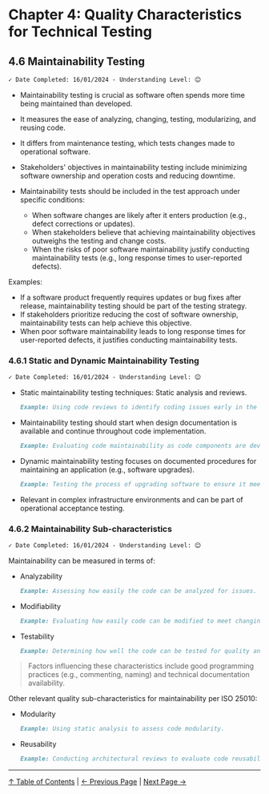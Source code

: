 # Chapter 4: Quality Characteristics for Technical Testing

## 4.6 Maintainability Testing

```markdown
✓ Date Completed: 16/01/2024 - Understanding Level: 😊
```

- Maintainability testing is crucial as software often spends more time being maintained than developed.
- It measures the ease of analyzing, changing, testing, modularizing, and reusing code.
- It differs from maintenance testing, which tests changes made to operational software.
- Stakeholders' objectives in maintainability testing include minimizing software ownership and operation costs and reducing downtime.

- Maintainability tests should be included in the test approach under specific conditions:

  - When software changes are likely after it enters production (e.g., defect corrections or updates).
  - When stakeholders believe that achieving maintainability objectives outweighs the testing and change costs.
  - When the risks of poor software maintainability justify conducting maintainability tests (e.g., long response times to user-reported defects).

Examples:

- If a software product frequently requires updates or bug fixes after release, maintainability testing should be part of the testing strategy.
- If stakeholders prioritize reducing the cost of software ownership, maintainability tests can help achieve this objective.
- When poor software maintainability leads to long response times for user-reported defects, it justifies conducting maintainability tests.

### 4.6.1 Static and Dynamic Maintainability Testing

```markdown
✓ Date Completed: 16/01/2024 - Understanding Level: 😊
```

- Static maintainability testing techniques: Static analysis and reviews.

  ```markdown
  Example: Using code reviews to identify coding issues early in the development process.
  ```

- Maintainability testing should start when design documentation is available and continue throughout code implementation.

  ```markdown
  Example: Evaluating code maintainability as code components are developed.
  ```

- Dynamic maintainability testing focuses on documented procedures for maintaining an application (e.g., software upgrades).

  ```markdown
  Example: Testing the process of upgrading software to ensure it meets service level requirements.
  ```

- Relevant in complex infrastructure environments and can be part of operational acceptance testing.

### 4.6.2 Maintainability Sub-characteristics

```markdown
✓ Date Completed: 16/01/2024 - Understanding Level: 😊
```

Maintainability can be measured in terms of:

- Analyzability

  ```markdown
  Example: Assessing how easily the code can be analyzed for issues.
  ```

- Modifiability

  ```markdown
  Example: Evaluating how easily code can be modified to meet changing requirements.
  ```

- Testability

  ```markdown
  Example: Determining how well the code can be tested for quality and functionality.
  ```

> Factors influencing these characteristics include good programming practices (e.g., commenting, naming) and technical documentation availability.

Other relevant quality sub-characteristics for maintainability per ISO 25010:

- Modularity

  ```markdown
  Example: Using static analysis to assess code modularity.
  ```

- Reusability

  ```markdown
  Example: Conducting architectural reviews to evaluate code reusability.
  ```

---

[↑ Table of Contents](../../README.md#table-of-contents) | [← Previous Page](4.5-performance-testing.md) | [Next Page →](4.7-portability-testing.md)

